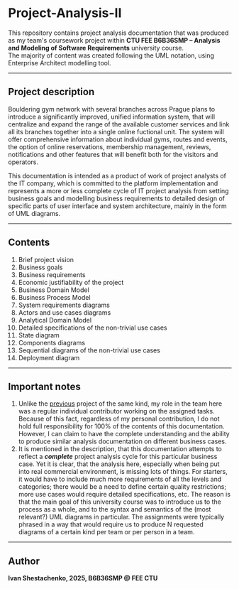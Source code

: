 # Project-Analysis-II

This repository contains project analysis documentation that was produced as my team's coursework project
within **CTU FEE B6B36SMP – Analysis and Modeling of Software Requirements** university course.  
The majority of content was created following the UML notation, using Enterprise Architect modelling tool. 

---

## Project description

Bouldering gym network with several branches across Prague plans to introduce a significantly improved, unified
information system, that will centralize and expand the range of the available customer services and link all its
branches together into a single online fuctional unit.
The system will offer comprehensive information about individual gyms, routes and events, the option
of online reservations, membership management, reviews, notifications and other features that will benefit
both for the visitors and operators.

This documentation is intended as a product of work of project analysts of the IT company, which is committed to the 
platform implementation and represents a more or less complete cycle of IT project analysis from
setting business goals and modelling business requirements to detailed design of specific parts
of user interface and system architecture, mainly in the form of UML diagrams.

---

## Contents

1. Brief project vision
2. Business goals 
3. Business requirements
4. Economic justifiability of the project
5. Business Domain Model
6. Business Process Model
7. System requirements diagrams
8. Actors and use cases diagrams
9. Analytical Domain Model
10. Detailed specifications of the non-trivial use cases
11. State diagram
12. Components diagrams
13. Sequential diagrams of the non-trivial use cases
14. Deployment diagram

---

## Important notes

1. Unlike the [previous](https://github.com/IvanShestachenko/Project-Analysis-I) project of the same kind, my role in the team here was a regular individual contributor working on the assigned tasks. Because of this fact, regardless of my personal contribution, I do not hold full responsibility for 100% of the contents of this documentation. However, I can claim to have the complete understanding and the ability to produce
similar analysis documentation on different business cases.
2. It is mentioned in the description, that this documentation attempts to reflect a ***complete*** project analysis cycle for this particular business case. Yet it is clear, that the analysis here, especially when being put into real commercial environment, is missing lots of things. For starters, it would have to include much more requirements of all the levels and categories; there would be a need to define certain quality restrictions; more use cases would require detailed specifications, etc. The reason is that the main goal of this university course was to introduce us to the process as a whole, and to the syntax and semantics of the (most relevant?) UML diagrams in particular. The assignments were typically phrased in a way that would require us to produce N requested diagrams of a certain kind per team or per person in a team. 

---

## Author

**Ivan Shestachenko, 2025, B6B36SMP @ FEE CTU**

